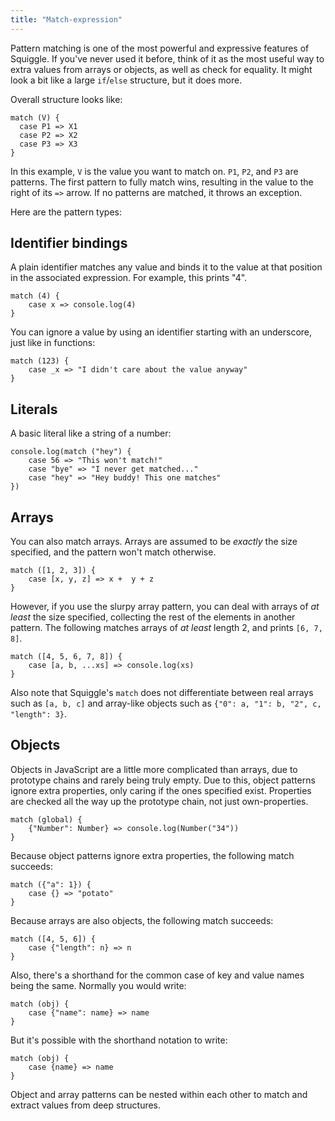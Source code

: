 ```yaml
---
title: "Match-expression"
---
```


Pattern matching is one of the most powerful and expressive features of
Squiggle. If you've never used it before, think of it as the most useful way to
extra values from arrays or objects, as well as check for equality. It might
look a bit like a large `if`/`else` structure, but it does more.

Overall structure looks like:

    match (V) {
      case P1 => X1
      case P2 => X2
      case P3 => X3
    }

In this example, `V` is the value you want to match on. `P1`, `P2`, and `P3` are
patterns. The first pattern to fully match wins, resulting in the value to the
right of its `=>` arrow. If no patterns are matched, it throws an exception.

Here are the pattern types:

## Identifier bindings

A plain identifier matches any value and binds it to the value at that position
in the associated expression. For example, this prints "4".

    match (4) {
        case x => console.log(4)
    }

You can ignore a value by using an identifier starting with an underscore, just
like in functions:

    match (123) {
        case _x => "I didn't care about the value anyway"
    }

## Literals

A basic literal like a string of a number:

    console.log(match ("hey") {
        case 56 => "This won't match!"
        case "bye" => "I never get matched..."
        case "hey" => "Hey buddy! This one matches"
    })

## Arrays

You can also match arrays. Arrays are assumed to be *exactly* the size
specified, and the pattern won't match otherwise.

    match ([1, 2, 3]) {
        case [x, y, z] => x +  y + z
    }

However, if you use the slurpy array pattern, you can deal with arrays of
*at least* the size specified, collecting the rest of the elements in another
pattern. The following matches arrays of *at least* length 2, and prints
`[6, 7, 8]`.

    match ([4, 5, 6, 7, 8]) {
        case [a, b, ...xs] => console.log(xs)
    }

Also note that Squiggle's `match` does not differentiate between real arrays such as `[a, b, c]` and array-like objects such as
`{"0": a, "1": b, "2", c, "length": 3}`.

## Objects

Objects in JavaScript are a little more complicated than arrays, due to
prototype chains and rarely being truly empty. Due to this, object patterns
ignore extra properties, only caring if the ones specified exist. Properties are
checked all the way up the prototype chain, not just own-properties.

    match (global) {
        {"Number": Number} => console.log(Number("34"))
    }

Because object patterns ignore extra properties, the following match succeeds:

    match ({"a": 1}) {
        case {} => "potato"
    }

Because arrays are also objects, the following match succeeds:

    match ([4, 5, 6]) {
        case {"length": n} => n
    }

Also, there's a shorthand for the common case of key and value names being the
same. Normally you would write:

    match (obj) {
        case {"name": name} => name
    }

But it's possible with the shorthand notation to write:

    match (obj) {
        case {name} => name
    }

Object and array patterns can be nested within each other to match and extract
values from deep structures.
